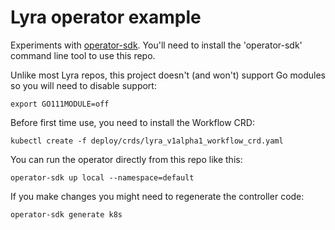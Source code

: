 # Lyra operator example

Experiments with [operator-sdk](https://github.com/operator-framework/operator-sdk). You'll need to install the 'operator-sdk' command line tool to use this repo.

Unlike most Lyra repos, this project doesn't (and won't) support Go modules so you will need to disable support:

    export GO111MODULE=off

Before first time use, you need to install the Workflow CRD:

    kubectl create -f deploy/crds/lyra_v1alpha1_workflow_crd.yaml

You can run the operator directly from this repo like this:

    operator-sdk up local --namespace=default

If you make changes you might need to regenerate the controller code:

    operator-sdk generate k8s
